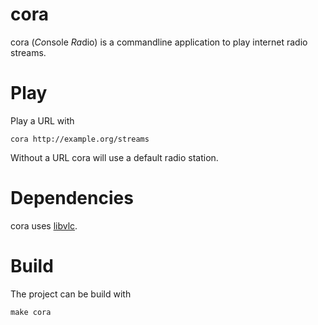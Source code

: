 cora
=====

cora (*Co*nsole *Ra*dio) is a commandline application to play internet radio streams.

# Play

Play a URL with

    cora http://example.org/streams

Without a URL cora will use a default radio station.

# Dependencies

cora uses [libvlc](https://www.videolan.org/vlc/libvlc.html).

# Build

The project can be build with

    make cora
